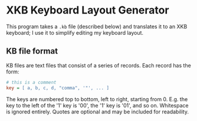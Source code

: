 # XKB Keyboard Layout Generator

This program takes a `.kb` file (described below) and translates it to an XKB
keyboard; I use it to simplify editing my keyboard layout.

## KB file format
KB files are text files that consist of a series of records. Each record has the
form:
```ini
# this is a comment
key = [ a, b, c, d, "comma", '"', ... ]
```

The keys are numbered top to bottom, left to right, starting from 0. E.g. the
key to the left of the '1' key is '00', the '1' key is '01', and so on.
Whitespace is ignored entirely. Quotes are optional and may be included
for readability.